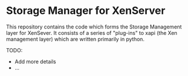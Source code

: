 Storage Manager for XenServer
=============================

This repository contains the code which forms the Storage Management layer for
XenSever. It consists of a series of "plug-ins" to xapi (the Xen management
layer) which are written primarily in python.

TODO:
- Add more details
- ...

